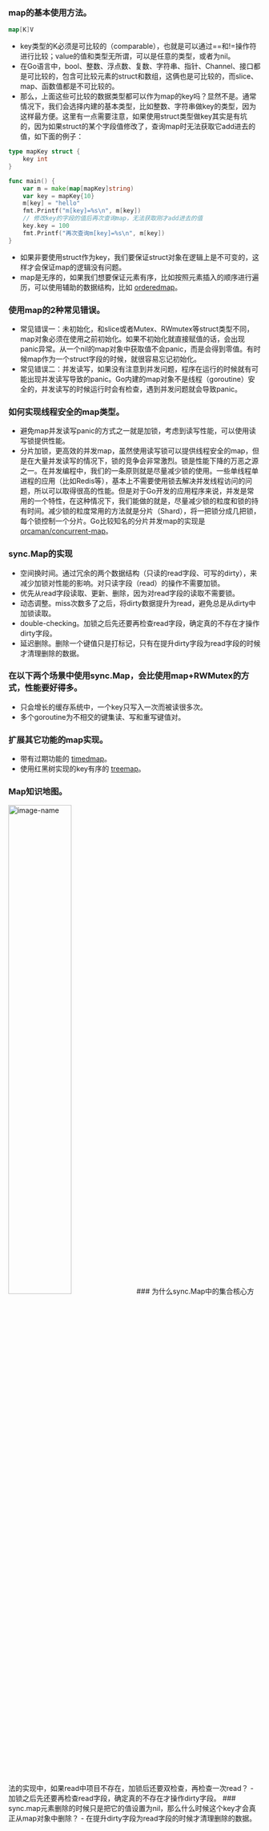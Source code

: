 ### map的基本使用方法。
``` go
map[K]V
```
- key类型的K必须是可比较的（comparable），也就是可以通过==和!=操作符进行比较；value的值和类型无所谓，可以是任意的类型，或者为nil。
- 在Go语言中，bool、整数、浮点数、复数、字符串、指针、Channel、接口都是可比较的，包含可比较元素的struct和数组，这俩也是可比较的，而slice、map、函数值都是不可比较的。
- 那么，上面这些可比较的数据类型都可以作为map的key吗？显然不是。通常情况下，我们会选择内建的基本类型，比如整数、字符串做key的类型，因为这样最方便。这里有一点需要注意，如果使用struct类型做key其实是有坑的，因为如果struct的某个字段值修改了，查询map时无法获取它add进去的值，如下面的例子：
``` go
type mapKey struct {
    key int
}

func main() {
    var m = make(map[mapKey]string)
    var key = mapKey{10}
    m[key] = "hello"
    fmt.Printf("m[key]=%s\n", m[key])
    // 修改key的字段的值后再次查询map，无法获取刚才add进去的值
    key.key = 100
    fmt.Printf("再次查询m[key]=%s\n", m[key])
}
```
- 如果非要使用struct作为key，我们要保证struct对象在逻辑上是不可变的，这样才会保证map的逻辑没有问题。
- map是无序的，如果我们想要保证元素有序，比如按照元素插入的顺序进行遍历，可以使用辅助的数据结构，比如 [orderedmap](https://github.com/elliotchance/orderedmap)。
### 使用map的2种常见错误。
- 常见错误一：未初始化，和slice或者Mutex、RWmutex等struct类型不同，map对象必须在使用之前初始化。如果不初始化就直接赋值的话，会出现panic异常。从一个nil的map对象中获取值不会panic，而是会得到零值。有时候map作为一个struct字段的时候，就很容易忘记初始化。
- 常见错误二：并发读写，如果没有注意到并发问题，程序在运行的时候就有可能出现并发读写导致的panic。Go内建的map对象不是线程（goroutine）安全的，并发读写的时候运行时会有检查，遇到并发问题就会导致panic。
### 如何实现线程安全的map类型。
- 避免map并发读写panic的方式之一就是加锁，考虑到读写性能，可以使用读写锁提供性能。
- 分片加锁，更高效的并发map，虽然使用读写锁可以提供线程安全的map，但是在大量并发读写的情况下，锁的竞争会非常激烈。锁是性能下降的万恶之源之一。在并发编程中，我们的一条原则就是尽量减少锁的使用。一些单线程单进程的应用（比如Redis等），基本上不需要使用锁去解决并发线程访问的问题，所以可以取得很高的性能。但是对于Go开发的应用程序来说，并发是常用的一个特性，在这种情况下，我们能做的就是，尽量减少锁的粒度和锁的持有时间。减少锁的粒度常用的方法就是分片（Shard），将一把锁分成几把锁，每个锁控制一个分片。Go比较知名的分片并发map的实现是 [orcaman/concurrent-map](https://github.com/orcaman/concurrent-map)。
### sync.Map的实现
- 空间换时间。通过冗余的两个数据结构（只读的read字段、可写的dirty），来减少加锁对性能的影响。对只读字段（read）的操作不需要加锁。
- 优先从read字段读取、更新、删除，因为对read字段的读取不需要锁。
- 动态调整。miss次数多了之后，将dirty数据提升为read，避免总是从dirty中加锁读取。
- double-checking。加锁之后先还要再检查read字段，确定真的不存在才操作dirty字段。
- 延迟删除。删除一个键值只是打标记，只有在提升dirty字段为read字段的时候才清理删除的数据。
### 在以下两个场景中使用sync.Map，会比使用map+RWMutex的方式，性能要好得多。
- 只会增长的缓存系统中，一个key只写入一次而被读很多次。
- 多个goroutine为不相交的键集读、写和重写键值对。
### 扩展其它功能的map实现。
- 带有过期功能的 [timedmap](https://github.com/zekroTJA/timedmap)。
- 使用红黑树实现的key有序的 [treemap](https://pkg.go.dev/github.com/emirpasic/gods/maps/treemap?utm_source=godoc)。
### Map知识地图。
<img src="https://github.com/liusuxian/learning_golang/blob/master/img/Map.jpg" width = "50%" height = "50%" alt="image-name"/>
### 为什么sync.Map中的集合核心方法的实现中，如果read中项目不存在，加锁后还要双检查，再检查一次read？
- 加锁之后先还要再检查read字段，确定真的不存在才操作dirty字段。
### sync.map元素删除的时候只是把它的值设置为nil，那么什么时候这个key才会真正从map对象中删除？
- 在提升dirty字段为read字段的时候才清理删除的数据。